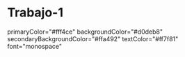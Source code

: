 # Trabajo-1
primaryColor="#fff4ce"
backgroundColor="#d0deb8"
secondaryBackgroundColor="#ffa492"
textColor="#ff7f81"
font="monospace"
